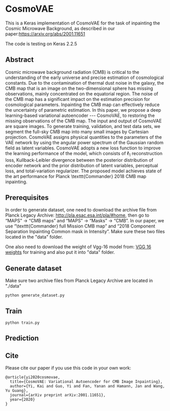 # CosmoVAE
This is a Keras implementation of CosmoVAE for the task of inpainting the Cosmic Microwave Background, as described in our paper:https://arxiv.org/abs/2001.11651





The code is testing on Keras 2.2.5
## Abstract
Cosmic microwave background radiation (CMB) is critical to the understanding of the early universe and precise estimation of cosmological constants. Due to the contamination of thermal dust noise in the galaxy, the CMB map that is an image on the two-dimensional sphere has missing observations, mainly concentrated on the equatorial region. The noise of the CMB map has a significant impact on the estimation precision for cosmological parameters. Inpainting the CMB map can effectively reduce the uncertainty of parametric estimation. In this paper, we propose a deep learning-based variational autoencoder --- CosmoVAE, to restoring the missing observations of the CMB map. The input and output of CosmoVAE are square images. To generate training, validation, and test data sets, we segment the full-sky CMB map into many small images by Cartesian projection. CosmoVAE assigns physical quantities to the parameters of the VAE network by using the angular power spectrum of the Gaussian random field as latent variables. CosmoVAE adopts a new loss function to improve the learning performance of the model, which consists of $\ell_1$ reconstruction loss, Kullback-Leibler divergence between the posterior distribution of encoder network and the prior distribution of latent variables, perceptual loss, and total-variation regularizer. The proposed model achieves state of the art performance for Planck \texttt{Commander} 2018 CMB map inpainting.
## Prerequisites

In order to generate dataset, one need to download the archive file from Planck Legacy Archive: http://pla.esac.esa.int/pla/#home, then go to “MAPS” -> “CMB maps” and “MAPS” -> “Masks” -> “CMB”.  In our paper, we use “\texttt{Commander}  full Mission CMB map”  and “2018 Component Separation Inpainting Common mask in Intensity”. Make sure these two files located in the "data" folder.

One also need to download the weight of Vgg-16 model from: [VGG 16 weights](https://drive.google.com/open?id=1HOzmKQFljTdKWftEP-kWD7p2paEaeHM0) for training and also put it into "data" folder.

## Generate dataset
Make sure two archive files from Planck Legacy Archive are located in "./data"
```
python generate_dataset.py
```

## Train
```
python train.py
```
## Prediction
## Cite
Please cite our paper if you use this code in your own work:
```
@article{yi2020cosmovae,
  title={CosmoVAE: Variational Autoencoder for CMB Image Inpainting},
  author={Yi, Kai and Guo, Yi and Fan, Yanan and Hamann, Jan and Wang, Yu Guang},
  journal={arXiv preprint arXiv:2001.11651},
  year={2020}
}
```
